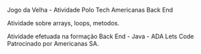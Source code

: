 Jogo da Velha - Atividade Polo Tech Americanas Back End

Atividade sobre arrays, loops, metodos.

Atividade efetuada na formação Back End - Java - ADA Lets Code
Patrocinado por Americanas SA.

